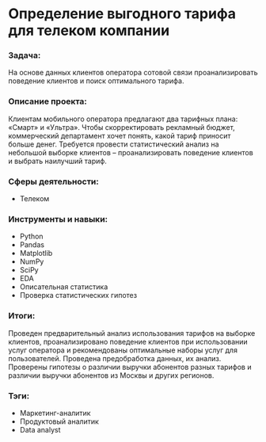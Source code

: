 # Определение выгодного тарифа для телеком компании
### Задача:
На основе данных клиентов оператора сотовой связи проанализировать поведение клиентов и поиск оптимального тарифа.
### Описание проекта:
Клиентам мобильного оператора предлагают два тарифных плана: «Смарт» и «Ультра». Чтобы скорректировать рекламный бюджет, коммерческий департамент хочет понять, какой тариф приносит больше денег.
Требуется провести статистический анализ на небольшой выборке клиентов – проанализировать поведение клиентов и выбрать наилучший тариф.
### Сферы деятельности:
* Телеком
### Инструменты и навыки: 
* Python
* Pandas
* Matplotlib
* NumPy
* SciPy
* EDA
* Описательная статистика
* Проверка статистических гипотез
### Итоги: 
Проведен предварительный анализ использования тарифов на выборке клиентов,
проанализировано поведение клиентов при использовании услуг оператора и
рекомендованы оптимальные наборы услуг для пользователей. Проведена предобработка
данных, их анализ. Проверены гипотезы о различии выручки абонентов разных тарифов и
различии выручки абонентов из Москвы и других регионов.
### Тэги:
* Маркетинг-аналитик
* Продуктовый аналитик
* Data analyst
